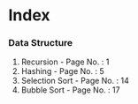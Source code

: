 # Index

### Data Structure
1. Recursion - Page No. : 1
2. Hashing   - Page No. : 5
3. Selection Sort - Page No. : 14
4. Bubble Sort    - Page No. : 17 

